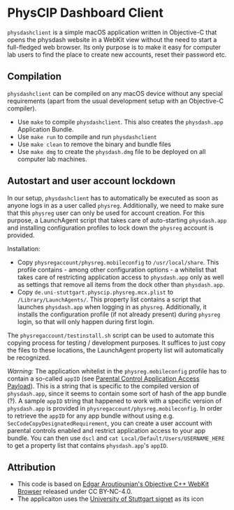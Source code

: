 # PhysCIP Dashboard Client
`physdashclient` is a simple macOS application written in Objective-C that opens the physdash website in a WebKit view without the need to start a full-fledged web browser. Its only purpose is to make it easy for computer lab users to find the place to create new accounts, reset their password etc.

## Compilation
`physdashclient` can be compiled on any macOS device without any special requirements (apart from the usual development setup with an Objective-C compiler).
* Use `make` to compile `physdashclient`. This also creates the `physdash.app` Application Bundle.
* Use `make run` to compile and run `physdashclient`
* Use `make clean` to remove the binary and bundle files
* Use `make dmg` to create the `physdash.dmg` file to be deployed on all computer lab machines.

## Autostart and user account lockdown
In our setup, `physdashclient` has to automatically be executed as soon as anyone logs in as a user called `physreg`. Additionally, we need to make sure that this `physreg` user can only be used for account creation. For this purpose, a LaunchAgent script that takes care of auto-starting `physdash.app` and installing configuration profiles to lock down the `physreg` account is provided.

Installation:

* Copy `physregaccount/physreg.mobileconfig` to `/usr/local/share`. This profile contains - among other configuration options - a whitelist that takes care of restricting application access to `physdash.app` only as well as settings that remove all items from the dock other than `physdash.app`.
* Copy `de.uni-stuttgart.physcip.physreg.mcx.plist` to `/Library/LaunchAgents/`. This property list contains a script that launches `physdash.app` when logging in as `physreg`. Additionally, it installs the configuration profile (if not already present) during `physreg` login, so that will only happen during first login.

The `physregaccount/testinstall.sh` script can be used to automate this copying process for testing / development purposes. It suffices to just copy the files to these locations, the LaunchAgent property list will automatically be recognized.

*Warning:* The application whitelist in the `physreg.mobileconfig` profile has to contain a so-called `appID` (see [Parental Control Application Access Payload](https://developer.apple.com/library/content/featuredarticles/iPhoneConfigurationProfileRef/Introduction/Introduction.html)). This is a string that is specific to the compiled version of `physdash.app`, since it seems to contain some sort of hash of the app bundle (?). A sample `appID` string that happened to work with a specific version of `physdash.app` is provided in `physregaccount/physreg.mobileconfig`. In order to retrieve the `appID` for any app bundle without using e.g. `SecCodeCopyDesignatedRequirement`, you can create a user account with parental controls enabled and restrict application access to your app bundle. You can then use `dscl` and `cat Local/Default/Users/USERNAME_HERE` to get a property list that contains `physdash.app`'s `appID`.

## Attribution
* This code is based on [Edgar Aroutiounian's Objective C++ WebKit Browser](http://hyegar.com/2016/02/26/lets-make-a-browser/) released under CC BY-NC-4.0.
* The applicaiton uses the [University of Stuttgart signet](https://commons.wikimedia.org/wiki/File:Uni_stuttgart_signet.svg) as its icon
